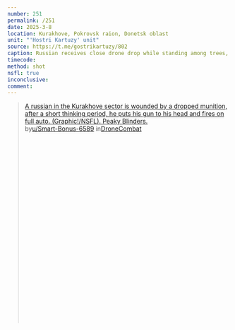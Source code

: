 ```yaml
---
number: 251
permalink: /251
date: 2025-3-8
location: Kurakhove, Pokrovsk raion, Donetsk oblast
unit: "'Hostri Kartuzy' unit"
source: https://t.me/gostrikartuzy/802
caption: Russian receives close drone drop while standing among trees, immediately proceeds with shooting himself in temple on full auto to extremely graphic aftermath
timecode: 
method: shot
nsfl: true
inconclusive: 
comment: 
---
```

<blockquote class="reddit-embed-bq" style="height:500px" data-embed-height="740"><a href="https://www.reddit.com/r/DroneCombat/comments/1j6ikak/a_russian_in_the_kurakhove_sector_is_wounded_by_a/">A russian in the Kurakhove sector is wounded by a dropped munition, after a short thinking period, he puts his gun to his head and fires on full auto. (Graphic!/NSFL). Peaky Blinders.</a><br> by<a href="https://www.reddit.com/user/Smart-Bonus-6589/">u/Smart-Bonus-6589</a> in<a href="https://www.reddit.com/r/DroneCombat/">DroneCombat</a></blockquote><script async="" src="https://embed.reddit.com/widgets.js" charset="UTF-8"></script>
